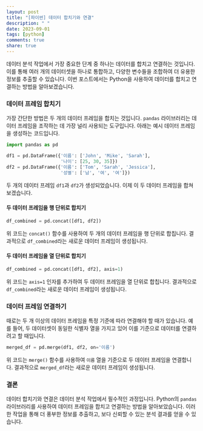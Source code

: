 ```yaml
---
layout: post
title: "[파이썬] 데이터 합치기와 연결"
description: " "
date: 2023-09-01
tags: [python]
comments: true
share: true
---
```


데이터 분석 작업에서 가장 중요한 단계 중 하나는 데이터를 합치고 연결하는 것입니다. 이를 통해 여러 개의 데이터셋을 하나로 통합하고, 다양한 변수들을 조합하여 더 유용한 정보를 추출할 수 있습니다. 이번 포스트에서는 Python을 사용하여 데이터를 합치고 연결하는 방법을 알아보겠습니다.

### 데이터 프레임 합치기

가장 간단한 방법은 두 개의 데이터 프레임을 합치는 것입니다. `pandas` 라이브러리는 데이터 프레임을 조작하는 데 가장 널리 사용되는 도구입니다. 아래는 예시 데이터 프레임을 생성하는 코드입니다.

```python
import pandas as pd

df1 = pd.DataFrame({'이름': ['John', 'Mike', 'Sarah'],
                    '나이': [25, 30, 35]})
df2 = pd.DataFrame({'이름': ['Tom', 'Sarah', 'Jessica'],
                    '성별': ['남', '여', '여']})
```

두 개의 데이터 프레임 `df1`과 `df2`가 생성되었습니다. 이제 이 두 데이터 프레임을 합쳐보겠습니다.

#### 두 데이터 프레임을 행 단위로 합치기

```python
df_combined = pd.concat([df1, df2])
```

위 코드는 `concat()` 함수를 사용하여 두 개의 데이터 프레임을 행 단위로 합칩니다. 결과적으로 `df_combined`라는 새로운 데이터 프레임이 생성됩니다.

#### 두 데이터 프레임을 열 단위로 합치기

```python
df_combined = pd.concat([df1, df2], axis=1)
```

위 코드는 `axis=1` 인자를 추가하여 두 데이터 프레임을 열 단위로 합칩니다. 결과적으로 `df_combined`라는 새로운 데이터 프레임이 생성됩니다.

### 데이터 프레임 연결하기

때로는 두 개 이상의 데이터 프레임을 특정 기준에 따라 연결해야 할 때가 있습니다. 예를 들어, 두 데이터셋이 동일한 식별자 열을 가지고 있어 이를 기준으로 데이터를 연결하려고 할 때입니다. 

```python
merged_df = pd.merge(df1, df2, on='이름')
```

위 코드는 `merge()` 함수를 사용하여 `이름` 열을 기준으로 두 데이터 프레임을 연결합니다. 결과적으로 `merged_df`라는 새로운 데이터 프레임이 생성됩니다.

### 결론

데이터 합치기와 연결은 데이터 분석 작업에서 필수적인 과정입니다. Python의 `pandas` 라이브러리를 사용하여 데이터 프레임을 합치고 연결하는 방법을 알아보았습니다. 이러한 작업을 통해 더 풍부한 정보를 추출하고, 보다 신뢰할 수 있는 분석 결과를 얻을 수 있습니다.